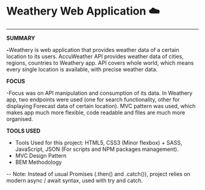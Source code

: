 # Weathery Web Application :cloud:

-------------------------------- 

<b>SUMMARY</b>

<b>-</b>Weathery is web application that provides weather data of a certain location to its users. AccuWeather API provides weather data of cities, regions, countries to Weathery app. API covers whole world, which means every single location is available, with precise weather data.

<b>FOCUS</b>

-Focus was on API manipulation and consumption of its data. In Weathery app, two endpoints were used (one for search functionality, other for displaying Forecast data of certain location). MVC pattern was used, which makes app much more flexible, code readable and files are much more organised.  

<b>TOOLS USED</b>

- Tools Used for this project: HTML5, CSS3 (Minor flexbox) + SASS, JavaScript, JSON (For scripts and NPM packages management).
- MVC Design Pattern
- BEM Methodology


-- Note: Instead of usual Promises (.then() and .catch()), project relies on modern async / await syntax, used with try and catch.
